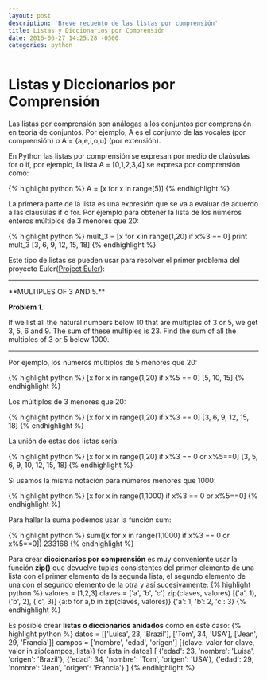 ```yaml
---
layout: post
description: 'Breve recuento de las listas por comprensión'
title: Listas y Diccionarios por Comprensión
date: 2016-06-27 14:25:28 -0500
categories: python
---
```


<h1 class="centrar-titulo-blog">Listas y Diccionarios por Comprensión</h1>

Las listas por comprensión son análogas a los conjuntos por comprensión en teoría de conjuntos. Por ejemplo, A es el conjunto de las vocales (por comprensión) o A = {a,e,i,o,u} (por extensión).

En Python las listas por comprensión se expresan por medio de claúsulas for o if, por ejemplo, la lista A = [0,1,2,3,4] se expresa por comprensión como:

{% highlight python %}
A = [x for x in range(5)]
{% endhighlight %}

La primera parte de la lista es una expresión que se va a evaluar de acuerdo a las cláusulas if o for. 
Por ejemplo para obtener la lista de los números enteros múltiplos de 3 menores que 20:

{% highlight python %}
mult_3 = [x for x in range(1,20) if x%3 == 0]
print mult_3
[3, 6, 9, 12, 15, 18]
{% endhighlight %}

Este tipo de listas se pueden usar para resolver el primer problema del 
proyecto Euler(<a href="https://projecteuler.net/" target="_blank">Project Euler</a>):
<hr>
**MULTIPLES OF 3 AND 5.**

**Problem 1.**

If we list all the natural numbers below 10 that are multiples of 3 or 5, we get 3, 5, 6 and 9. The sum of these multiples is 23.
Find the sum of all the multiples of 3 or 5 below 1000.
<hr>

Por ejemplo, los números múltiplos de 5 menores que 20:

{% highlight python %}
[x for x in range(1,20) if x%5 == 0]
[5, 10, 15]
{% endhighlight %}

Los múltiplos de 3 menores que 20:

{% highlight python %}
[x for x in range(1,20) if x%3 == 0]
[3, 6, 9, 12, 15, 18]
{% endhighlight %}

La unión de estas dos listas sería:

{% highlight python %}
[x for x in range(1,20) if x%3 == 0 or x%5==0]
[3, 5, 6, 9, 10, 12, 15, 18]
{% endhighlight %}

Si usamos la misma notación para números menores que 1000:

{% highlight python %}
[x for x in range(1,1000) if x%3 == 0 or x%5==0]
{% endhighlight %}

Para hallar la suma podemos usar la función sum:

{% highlight python %}
sum([x for x in range(1,1000) if x%3 == 0 or x%5==0])
233168
{% endhighlight %}

Para crear **diccionarios por comprensión** es muy conveniente usar la función **zip()** que devuelve tuplas consistentes
del primer elemento de una lista con el primer elemento de la segunda lista, el segundo elemento de una con el
segundo elemento de la otra y así sucesivamente:
{% highlight python %}
valores = [1,2,3]
claves = ['a', 'b', 'c']
zip(claves, valores)
[('a', 1), ('b', 2), ('c', 3)]
{a:b for a,b in zip(claves, valores)}
{'a': 1, 'b': 2, 'c': 3}
{% endhighlight %}

Es posible crear **listas o diccionarios anidados** como en este caso:
{% highlight python %}
datos = [['Luisa', 23, 'Brazil'], ['Tom', 34, 'USA'], ['Jean', 29, 'Francia']]
campos = ['nombre', 'edad', 'origen']
[{clave: valor for clave, valor in zip(campos, lista)} for lista in datos]
[
    {'edad': 23, 'nombre': 'Luisa', 'origen': 'Brazil'},
    {'edad': 34, 'nombre': 'Tom', 'origen': 'USA'},
    {'edad': 29, 'nombre': 'Jean', 'origen': 'Francia'}
]
{% endhighlight %}